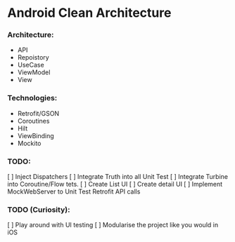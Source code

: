 # Android Clean Architecture

### Architecture:
- API
- Repoistory
- UseCase
- ViewModel
- View

### Technologies:
- Retrofit/GSON
- Coroutines
- Hilt
- ViewBinding
- Mockito


### TODO:
[ ] Inject Dispatchers
[ ] Integrate Truth into all Unit Test
[ ] Integrate Turbine into Coroutine/Flow tets.
[ ] Create List UI
[ ] Create detail UI
[ ] Implement MockWebServer to Unit Test Retrofit API calls


### TODO (Curiosity):
[ ] Play around with UI testing
[ ] Modularise the project like you would in iOS
